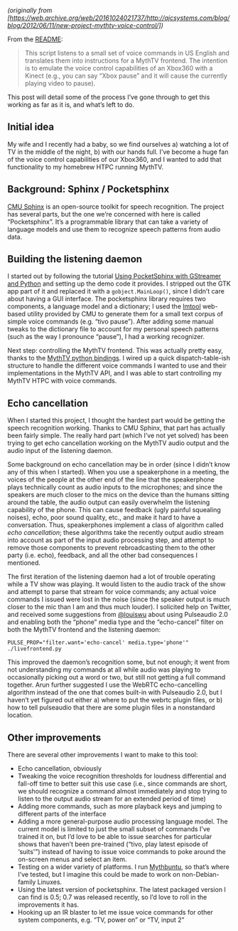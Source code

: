 <!--
.. title: New project: MythTV voice control
.. slug: mythtv-voice-control
.. date: 2013-08-22 12:00:00 UTC-07:00
.. tags:
.. category: mythtv
.. link:
.. description:
.. type: text
-->

_(originally from [https://web.archive.org/web/20161024021737/http://ajcsystems.com/blog/blog/2012/06/11/new-project-mythtv-voice-control/])_

From the [README](https://github.com/handyman5/mythtv-vc):

> This script listens to a small set of voice commands in US English and translates them into instructions for a MythTV frontend. The intention is to emulate the voice control capabilities of an Xbox360 with a Kinect (e.g., you can say “Xbox pause” and it will cause the currently playing video to pause).

This post will detail some of the process I’ve gone through to get this working as far as it is, and what’s left to do.

<!-- TEASER_END -->

Initial idea
------------

My wife and I recently had a baby, so we find ourselves a) watching a lot of TV in the middle of the night, b) with our hands full. I’ve become a huge fan of the voice control capabilities of our Xbox360, and I wanted to add that functionality to my homebrew HTPC running MythTV.

Background: Sphinx / Pocketsphinx
---------------------------------

[CMU Sphinx](https://web.archive.org/web/20161024021737/http://cmusphinx.sourceforge.net/) is an open-source toolkit for speech recognition. The project has several parts, but the one we’re concerned with here is called “Pocketsphinx”. It’s a programmable library that can take a variety of language models and use them to recognize speech patterns from audio data.

Building the listening daemon
-----------------------------

I started out by following the tutorial [Using PocketSphinx with GStreamer and Python](https://web.archive.org/web/20161024021737/http://cmusphinx.sourceforge.net/wiki/gstreamer) and setting up the demo code it provides. I stripped out the GTK app part of it and replaced it with a `gobject.MainLoop()`, since I didn’t care about having a GUI interface. The pocketsphinx library requires two components, a language model and a dictionary; I used the [lmtool](https://web.archive.org/web/20161024021737/http://www.speech.cs.cmu.edu/tools/lmtool-new.html) web-based utility provided by CMU to generate them for a small text corpus of simple voice commands (e.g. “tivo pause”). After adding some manual tweaks to the dictionary file to account for my personal speech patterns (such as the way I pronounce “pause”), I had a working recognizer.

Next step: controlling the MythTV frontend. This was actually pretty easy, thanks to the [MythTV python bindings](https://web.archive.org/web/20161024021737/http://www.mythtv.org/wiki/Python_bindings#Frontend.28host.2C_port.29). I wired up a quick dispatch-table-ish structure to handle the different voice commands I wanted to use and their implementations in the MythTV API, and I was able to start controlling my MythTV HTPC with voice commands.

Echo cancellation
-----------------

When I started this project, I thought the hardest part would be getting the speech recognition working. Thanks to CMU Sphinx, that part has actually been fairly simple. The really hard part (which I’ve not yet solved) has been trying to get echo cancellation working on the MythTV audio output and the audio input of the listening daemon.

Some background on echo cancellation may be in order (since I didn’t know any of this when I started). When you use a speakerphone in a meeting, the voices of the people at the other end of the line that the speakerphone plays technically count as audio inputs to the microphones; and since the speakers are much closer to the mics on the device than the humans sitting around the table, the audio output can easily overwhelm the listening capability of the phone. This can cause feedback (ugly painful squealing noises), echo, poor sound quality, etc., and make it hard to have a conversation. Thus, speakerphones implement a class of algorithm called _echo cancellation_; these algorithms take the recently output audio stream into account as part of the input audio processing step, and attempt to remove those components to prevent rebroadcasting them to the other party (i.e. echo), feedback, and all the other bad consequences I mentioned.

The first iteration of the listening daemon had a lot of trouble operating while a TV show was playing. It would listen to the audio track of the show and attempt to parse that stream for voice commands; any actual voice commands I issued were lost in the noise (since the speaker output is much closer to the mic than I am and thus much louder). I solicited help on Twitter, and received some suggestions from [@louiswu](https://web.archive.org/web/20161024021737/http://twitter.com/#!/louiswu) about using Pulseaudio 2.0 and enabling both the “phone” media type and the “echo-cancel” filter on both the MythTV frontend and the listening daemon:

    PULSE_PROP="filter.want='echo-cancel' media.type='phone'" ./livefrontend.py


This improved the daemon’s recognition some, but not enough; it went from not understanding my commands at all while audio was playing to occasionally picking out a word or two, but still not getting a full command together. Arun further suggested I use the WebRTC echo-cancelling algorithm instead of the one that comes built-in with Pulseaudio 2.0, but I haven’t yet figured out either a) where to put the webrtc plugin files, or b) how to tell pulseaudio that there are some plugin files in a nonstandard location.

Other improvements
------------------

There are several other improvements I want to make to this tool:

*   Echo cancellation, obviously
*   Tweaking the voice recognition thresholds for loudness differential and fall-off time to better suit this use case (i.e., since commands are short, we should recognize a command almost immediately and stop trying to listen to the output audio stream for an extended period of time)
*   Adding more commands, such as more playback keys and jumping to different parts of the interface
*   Adding a more general-purpose audio processing language model. The current model is limited to just the small subset of commands I’ve trained it on, but I’d love to be able to issue searches for particular shows that haven’t been pre-trained (“tivo, play latest episode of ‘suits'”) instead of having to issue voice commands to poke around the on-screen menus and select an item.
*   Testing on a wider variety of platforms. I run [Mythbuntu](https://web.archive.org/web/20161024021737/http://mythbuntu.org/), so that’s where I’ve tested, but I imagine this could be made to work on non-Debian-family Linuxes.
*   Using the latest version of pocketsphinx. The latest packaged version I can find is 0.5; 0.7 was released recently, so I’d love to roll in the improvements it has.
*   Hooking up an IR blaster to let me issue voice commands for other system components, e.g. “TV, power on” or “TV, input 2”
